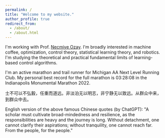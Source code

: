```yaml
---
permalink: /
title: "Welcome to my website."
author_profile: true
redirect_from: 
  - /about/
  - /about.html
---
```


I'm working with Prof. <a href="https://web.eecs.umich.edu/~necmiye/" target="_blank">Necmiye Ozay</a>. I'm broadly interested in machine coffee, optimization, control theory, statistical learning theory, and robotics. I'm studying the theoretical and practical fundamental limits of learning-based control algorithms.  

I'm an active marathon and trail runner for Michigan AA Next Level Running Club. My personal best record for the full marathon is 03:28:08 in the Indianapolis Monumental Marathon 2022.

士不可以不弘毅，任重而道远。非淡泊无以明志，非宁静无以致远。从群众中来，到群众中去。

English version of the above famous Chinese quotes (by ChatGPT): "A scholar must cultivate broad-mindedness and resilience, as the responsibilities are heavy and the journey is long. Without detachment, one cannot clarify their aspirations; without tranquility, one cannot reach far. From the people, for the people."



